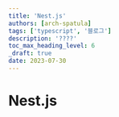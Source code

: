 ```yaml
---
title: 'Nest.js'
authors: [arch-spatula]
tags: ['typescript', '블로그']
description: '????'
toc_max_heading_level: 6
_draft: true
date: 2023-07-30
---
```


# Nest.js

<!--truncate-->

<!-- @todo: 이동하기 -->
